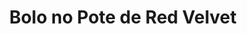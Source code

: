 ---
title: Bolo no Pote de Red Velvet
description: 
category: Bolos
subcategory: Bolo no Pote
flavor: Red Velvet
price: 16
---